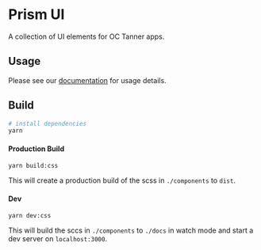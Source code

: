 # Prism UI

A collection of UI elements for OC Tanner apps.

## Usage

Please see our [documentation](https://prism-jam-qa.alamoapp.octanner.io/) for usage details.

## Build

```bash
# install dependencies
yarn
```

#### Production Build

```bash
yarn build:css
```

This will create a production build of the scss in `./components` to `dist`.

#### Dev

```bash
yarn dev:css
```

This will build the sccs in `./components` to `./docs` in watch mode and start a dev server on `localhost:3000`.
